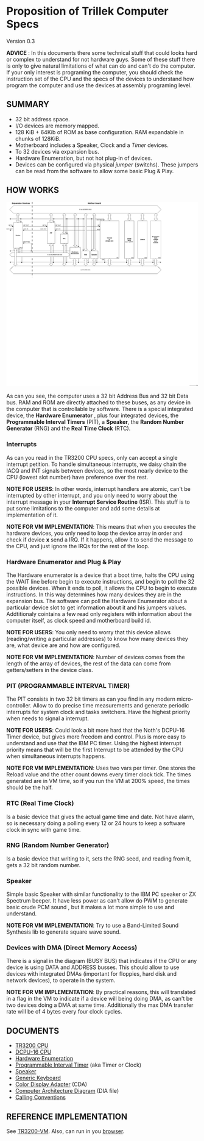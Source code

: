 Proposition of Trillek Computer Specs
=====================================
Version 0.3 

**ADVICE** : In this documents there some technical stuff that could looks hard
or complex to understand for not hardware guys.
Some of these stuff there is only to give natural limitations of what can do 
and can't do the computer. If your only interest is programing the computer, 
you should check the instruction set of the CPU and the specs of the devices to
understand how program the computer and use the devices at assembly programing
level.

SUMMARY
------

- 32 bit address space.
- I/O devices are memory mapped.
- 128 KiB + 64Kib of ROM as base configuration. RAM expandable in chunks of 
  128KiB.
- Motherboard includes a Speaker, Clock and a *Timer* devices.
- To 32 devices via expansion bus.
- Hardware Enumeration, but not hot plug-in of devices.
- Devices can be configured via physical *jumper* (switchs). These jumpers can be read
  from the software to allow some basic Plug & Play.


HOW WORKS
---------
![Computer Architecture Diagram](./computer.png "Diagram")

As can you see, the computer uses a 32 bit Address Bus and 32 bit Data bus. RAM
and ROM are directly attached to these buses, as any device in the computer
that is controllable by software. There is a special integrated device, the **Hardware Enumerator**
, plus four integrated devices, the **Programmable Interval Timers** (PIT),
 a **Speaker**, the **Random Number Generator** (RNG) and the **Real Time Clock** (RTC).

### Interrupts

As can you read in the TR3200 CPU specs, only can accept a single interrupt 
petition. To handle simultaneous interrupts, we daisy chain the IACQ and INT signals between devices, so the most nearly device to the CPU (lowest slot number) have preference over the rest.

**NOTE FOR USERS**: In other words, interrupt handlers are atomic, can't be 
interrupted by other interrupt, and you only need to worry about the interrupt 
message in your **Interrupt Service Routine** (ISR). This stuff is to put some limitations to the computer and 
add some details at implementation of it.

**NOTE FOR VM IMPLEMENTATION**: This means that when you executes the hardware 
devices, you only need to loop the device array in order and check if device
**x** send a IRQ. If it happens, allow it to send the message to the CPU, and 
just ignore the IRQs for the rest of the loop.


### Hardware Enumerator and Plug & Play

The Hardware enumerator is a device that a boot time, halts the CPU using the 
WAIT line before begin to execute instructions, and begin to poll the 32 
possible devices. When it ends to poll, it allows the CPU to begin to execute 
instructions. In this way determines how many devices they are in the 
expansion bus. The software can poll the Hardware Enumerator about a particular device slot to get information about it and his jumpers values. Addtitionaly cointains a few read only registers with information about the computer itself, as clock speed and motherboard build id.

**NOTE FOR USERS**: You only need to worry that this device allows (reading/writing a particular addresses) to know how 
many devices they are, what device are and how are configured.

**NOTE FOR VM IMPLEMENTATION**: Number of devices comes from the length of the 
array of devices, the rest of the data can come from getters/setters in the device class.

### PIT (PROGRAMMABLE INTERVAL TIMER)

The PIT consists in two 32 bit timers as can you find in any modern 
micro-controller. Allow to do precise time measurements and generate periodic 
interrupts for system clock and tasks switchers. Have the highest priority when needs to signal a interrupt.

**NOTE FOR USERS**: Could look a bit more hard that the Noth's DCPU-16 Timer 
device, but gives more freedom and control. Plus is more easy to 
understand and use that the IBM PC timer. Using the highest interrupt priority means that will be the
first Interrupt to be attended by the CPU when simultaneous interrupts happens.

**NOTE FOR VM IMPLEMENTATION**: Uses two vars per timer. One stores the Reload 
value and the other count downs every timer clock tick. The times generated are
in VM time, so if you run the VM at 200% speed, the times should be the half.

### RTC (Real Time Clock)

Is a basic device that gives the actual game time and date. Not have alarm, so is necessary doing a polling every 12 or 24 hours to keep a software clock in sync with game time.

### RNG (Random Number Generator)
Is a basic device that writing to it, sets the RNG seed, and reading from it, gets a 32 bit random number.

### Speaker
Simple basic Speaker with similar functionality to the IBM PC speaker or ZX 
Spectrum beeper. It have less power as can't allow do PWM to generate basic crude PCM sound
, but it makes a lot more simple to use and understand.

**NOTE FOR VM IMPLEMENTATION**: Try to use a Band-Limited Sound Synthesis lib 
to generate square wave sound. 

### Devices with DMA (Direct Memory Access)
There is a signal in the diagram (BUSY BUS) that indicates if the CPU or any device is using DATA and ADDRESS
busses. This should allow to use devices with integrated DMAs (important for floppies, hard disk and network devices),
to operate in the system. 

**NOTE FOR VM IMPLEMENTATION**: By practical reasons, this will translated in a flag in the VM to indicate if a device
will being doing DMA, as can't be two devices doing a DMA at same time. Additionally the max DMA transfer rate will be
of 4 bytes every four clock cycles.

DOCUMENTS
---------

- [TR3200 CPU](./TR3200.md)
- [DCPU-16 CPU](./DCPU-16.md)
- [Hardware Enumeration](./Hardware_Enumeration.md)
- [Programmable Interval Timer](./Timers.md) (aka Timer or Clock)
- [Speaker](./Speaker.md)
- [Generic Keyboard](./Keyboard.md)
- [Color Display Adapter](./CDA.md) (CDA)
- [Computer Architecture Diagram](./computer.dia) (DIA file)
- [Calling Conventions](./calling_convention.md)

REFERENCE IMPLEMENTATION
------------------------
See [TR3200-VM](https://github.com/trillek-team/trillek-tr3200-vm). Also, can run in you [browser](http://cpu.zardoz.es).
